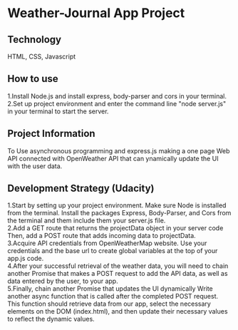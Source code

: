 # Weather-Journal App Project

## Technology
HTML, CSS, Javascript

## How to use
1.Install Node.js and install express, body-parser and cors in your terminal. <br>
2.Set up project environment and enter the command line "node server.js" in your terminal to start the server.

## Project Information
To Use asynchronous programming and express.js making a one page Web API connected with OpenWeather API that can ynamically update the UI with the user data. 

## Development Strategy (Udacity)
1.Start by setting up your project environment. Make sure Node is installed from the terminal. Install the packages Express, Body-Parser, and Cors from the terminal and them include them your server.js file.<br>
2.Add a GET route that returns the projectData object in your server code Then, add a POST route that adds incoming data to projectData.<br>
3.Acquire API credentials from OpenWeatherMap website. Use your credentials and the base url to create global variables at the top of your app.js code.<br>
4.After your successful retrieval of the weather data, you will need to chain another Promise that makes a POST request to add the API data, as well as data entered by the user, to your app.<br>
5.Finally, chain another Promise that updates the UI dynamically Write another async function that is called after the completed POST request. This function should retrieve data from our app, select the necessary elements on the DOM (index.html), and then update their necessary values to reflect the dynamic values.
